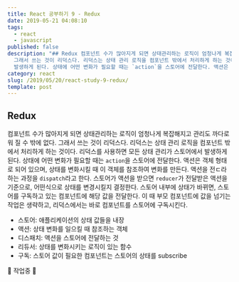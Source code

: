 ```yaml
---
title: React 공부하기 9 - Redux
date: 2019-05-21 04:08:10
tags:
  - react
  - javascript
published: false
description: "## Redux 컴포넌트 수가 많아지게 되면 상태관리하는 로직이 엄청나게 복잡해지고 관리도 까다로워 질 수 밖에 없다.
  그래서 쓰는 것이 리덕스다. 리덕스는 상태 관리 로직을 컴포넌트 밖에서 처리하게 하는 것이다. 리덕스를 사용하면 모든 상태 관리가 스토어에서
  발생하게 된다. 상태에 어떤 변화가 필요할 때는 `action`을 스토어에 전달한다. 액션은 객..."
category: react
slug: /2019/05/20/react-study-9-redux/
template: post
---
```

## Redux

컴포넌트 수가 많아지게 되면 상태관리하는 로직이 엄청나게 복잡해지고 관리도 까다로워 질 수 밖에 없다. 그래서 쓰는 것이 리덕스다. 리덕스는 상태 관리 로직을 컴포넌트 밖에서 처리하게 하는 것이다. 리덕스를 사용하면 모든 상태 관리가 스토어에서 발생하게 된다. 상태에 어떤 변화가 필요할 때는 `action`을 스토어에 전달한다. 액션은 객체 형태로 되어 있으며, 상태를 변화시킬 때 이 객체를 참조하여 변화를 만든다. 액션을 전ㄷ라하는 과정을 `dispatch`라고 한다. 스토어가 액션을 받으면 `reducer`가 전달받은 액션을 기준으로, 어떤식으로 상태를 변경시킬지 결정한다. 스토어 내부에 상태가 바뀌면, 스토어를 구독하고 있는 컴포넌트에 해당 값을 전달한다. 이 때 부모 컴포넌트에 값을 넘기는 작업은 생략하고, 리덕스에서는 바로 컴포넌트를 스토어에 구독시킨다.

- 스토어: 애플리케이션의 상태 값들을 내장
- 액션: 상태 변화를 일으킬 때 참조하는 객체
- 디스패치: 액션을 스토어에 전달하는 것
- 리듀서: 상태를 변화시키는 로직이 있는 함수
- 구독: 스토어 값이 필요한 컴포넌트는 스토어의 상태를 subscribe

🚧 작업중 🚧
